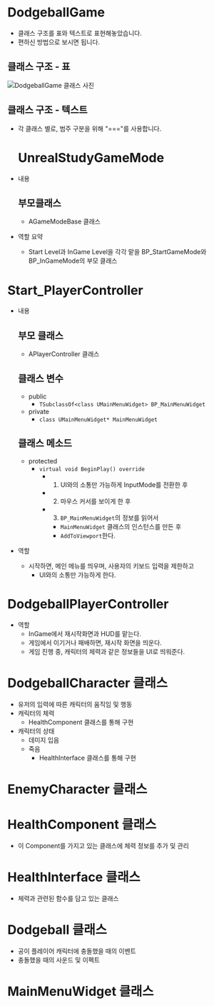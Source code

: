 # DodgeballGame
- 클래스 구조를 표와 텍스트로 표현해놓았습니다.
- 편하신 방법으로 보시면 됩니다.

## 클래스 구조 - 표
![DodgeballGame 클래스 사진](https://github.com/ernati/DodgeballGame/assets/31719912/9655f301-e247-4c57-895e-0a40ace3a269)




## 클래스 구조 - 텍스트
- 각 클래스 별로, 범주 구분을 위해 "==="를 사용합니다.

  # UnrealStudyGameMode

- 내용
    
    ## 부모클래스
    
    - AGameModeBase 클래스
- 역할 요약
    - Start Level과 InGame Level을 각각 맡을 
    BP_StartGameMode와 BP_InGameMode의 부모 클래스

# Start_PlayerController

- 내용
    
    ## 부모 클래스
    
    - APlayerController 클래스
    
    ## 클래스 변수
    
    - public
        - `TSubclassOf<class UMainMenuWidget> BP_MainMenuWidget`
    - private
        - `class UMainMenuWidget* MainMenuWidget`
    
    ## 클래스 메소드
    
    - protected
        - `virtual void BeginPlay() override`
            - 1. UI와의 소통만 가능하게 InputMode를 전환한 후
            - 2. 마우스 커서를 보이게 한 후
            - 3. `BP_MainMenuWidget`의 정보를 읽어서
                - `MainMenuWidget` 클래스의 인스턴스를 만든 후
                - `AddToViewport`한다.

- 역할
    - 시작하면, 메인 메뉴를 띄우며, 사용자의 키보드 입력을 제한하고
        - UI와의 소통만 가능하게 한다.

# DodgeballPlayerController
- 역할
    - InGame에서 재시작화면과 HUD를 맡는다.
    - 게임에서 이기거나 패배하면, 재시작 화면을 띄운다.
    - 게임 진행 중, 캐릭터의 체력과 같은 정보들을 UI로 띄워준다.

# DodgeballCharacter 클래스

- 유저의 입력에 따른 캐릭터의 움직임 및 행동
- 캐릭터의 체력
    - HealthComponent 클래스를 통해 구현
- 캐릭터의 상태
    - 데미지 입음
    - 죽음
        - HealthInterface 클래스를 통해 구현

# EnemyCharacter 클래스

# HealthComponent 클래스

- 이 Component를 가지고 있는 클래스에 체력 정보를 추가 및 관리

# HealthInterface 클래스

- 체력과 관련된 함수를 담고 있는 클래스

# Dodgeball 클래스

- 공이 플레이어 캐릭터에 충돌했을 때의 이벤트
- 충돌했을 때의 사운드 및 이펙트

# MainMenuWidget 클래스
